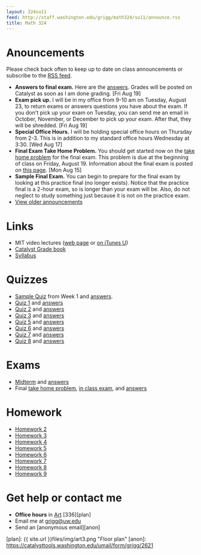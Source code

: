 ```yaml
---
layout: 324su11
feed: http://staff.washington.edu/grigg/math324/su11/announce.rss
title: Math 324
---
```



# Anouncements

Please check back often to keep up to date on class announcements or subscribe to the [RSS feed][rss].

[rss]: http://staff.washington.edu/grigg/math324/su11/announce.rss

- **Answers to final exam.**
  Here are the <a href='http://staff.washington.edu/grigg/math324/su11/exams/final-ans.pdf'>answers</a>. Grades will be posted on Catalyst as soon as I am done grading.
  [Fri Aug 19]
- **Exam pick up.**
  I will be in my office from 9-10 am on Tuesday, August 23, to return exams or answers questions you have about the exam. If you don't pick up your exam on Tuesday, you can send me an email in October, November, or December to pick up your exam. After that, they will be shredded.
  [Fri Aug 19]
- **Special Office Hours.**
  I will be holding special office hours on Thursday from 2-3. This is in addition to my standard office hours Wednesday at 3:30.
  [Wed Aug 17]
- **Final Exam Take Home Problem.**
  You should get started now on the <a href='http://staff.washington.edu/grigg/math324/su11/exams/final-home.pdf'>take home problem</a> for the final exam. This problem is due at the beginning of class on Friday, August 19. Information about the final exam is posted on <a href="http://staff.washington.edu/grigg/math324/su11/exams/final-info.html">this page</a>.
  [Mon Aug 15]
- **Sample Final Exam.**
  You can begin to prepare for the final exam by looking at this practice final (no longer exists). Notice that the practice final is a 2-hour exam, so is longer than your exam will be. Also, do not neglect to study something just because it is not on the practice exam.
- [View older announcements](announce.html)



# Links

- MIT video lectures ([web page][MIT1] or [on iTunes U][MIT2])
- [Catalyst Grade book][catalyst]
- [Syllabus][syl]

[syl]: syllabus/
[MIT1]: http://ocw.mit.edu/courses/mathematics/18-02-multivariable-calculus-fall-2007/
[MIT2]: http://itunes.apple.com/itunes-u/multivariable-calculus-spring/id354869122
[catalyst]: https://catalyst.uw.edu/gradebook/grigg/46855


# Quizzes

- [Sample Quiz][sample] from Week 1 and [answers][sample-ans].
- [Quiz 1][q1] and [answers][q1a]
- [Quiz 2][q2] and [answers][q2a]
- [Quiz 3][q3] and [answers][q3a]
- [Quiz 5][q5] and [answers][q5a]
- [Quiz 6][q6] and [answers][q6a]
- [Quiz 7][q7] and [answers][q7a]
- [Quiz 8][q8] and [answers][q8a]

[sample]: quizzes/sample-quiz.pdf
[sample-ans]: quizzes/sample-quiz-ans.pdf
[q1]: quizzes/quiz1.pdf
[q1a]: quizzes/quiz1-ans.pdf
[q2]: quizzes/quiz2.pdf
[q2a]: quizzes/quiz2-ans.pdf
[q3]: quizzes/quiz3.pdf
[q3a]: quizzes/quiz3-ans.pdf
[q5]: quizzes/quiz5.pdf
[q5a]: quizzes/quiz5-ans.pdf
[q6]: quizzes/quiz6.pdf
[q6a]: quizzes/quiz6-ans.pdf
[q7]: quizzes/quiz7.pdf
[q7a]: quizzes/quiz7-ans.pdf
[q8]: quizzes/quiz8.pdf
[q8a]: quizzes/quiz8-ans.pdf


# Exams

- [Midterm][mid] and [answers][mida]
- Final [take home problem][finalh], [in class exam][final],
	and [answers][finala]

[mid]: exams/midterm.pdf
[mida]: exams/midterm-answers.pdf
[finalh]: exams/final-home.pdf
[final]: exams/final.pdf
[finala]: exams/final-ans.pdf


# Homework

- [Homework 2][hw2]
- [Homework 3][hw3]
- [Homework 4][hw4]
- [Homework 5][hw5]
- [Homework 6][hw6]
- [Homework 7][hw7]
- [Homework 8][hw8]
- [Homework 9][hw9]

[hw2]: homework/homework2.html
[hw3]: homework/homework3.html
[hw4]: homework/homework4.html
[hw5]: homework/homework5.html
[hw6]: homework/homework6.html
[hw7]: homework/homework7.html
[hw8]: homework/homework8.html
[hw9]: homework/homework9.html

# Get help or contact me

- **Office hours** in [Art][map] [336][plan]
- Email me at <grigg@uw.edu>
- Send an [anonymous email][anon]



[map]: http://www.washington.edu/maps/?l=ART "Campus map"
[plan]: {{ site.url }}files/img/art3.png "Floor plan"
[anon]: https://catalysttools.washington.edu/umail/form/grigg/2621


